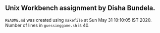 ## Unix Workbench assignment by Disha Bundela.
`README.md` was created using `makefile` at Sun May 31 10:10:05 IST 2020.
Number of lines in `guessinggame.sh` is 40.

